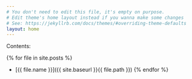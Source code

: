 ```yaml
---
# You don't need to edit this file, it's empty on purpose.
# Edit theme's home layout instead if you wanna make some changes
# See: https://jekyllrb.com/docs/themes/#overriding-theme-defaults
layout: home
---
```


Contents:

{% for file in site.posts %}
- [{{ file.name }}]({{ site.baseurl }}{{ file.path }})
{% endfor %}
